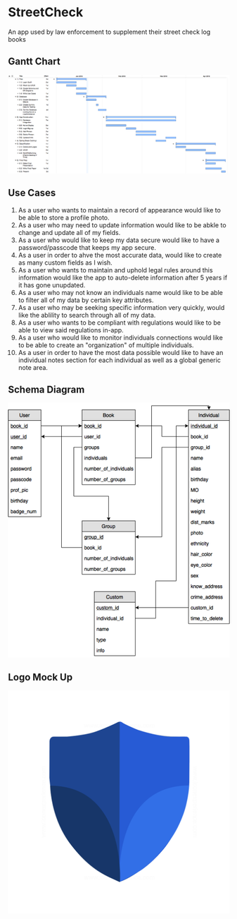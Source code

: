 # StreetCheck
An app used by law enforcement to supplement their street check log books

## Gantt Chart
![alt text](readmeImages/streetCheckGantt.png)

## Use Cases
1. As a user who wants to maintain a record of appearance would like to be able to store a profile photo.
2. As a user who may need to update information would like to be abkle to change and update all of my fields.
3. As a user who would like to keep my data secure would like to have a password/passcode that keeps my app secure.
4. As a user in order to ahve the most accurate data, would like to create as many custom fields as I wish.
5. As a user who wants to maintain and uphold legal rules around this information would like the app to auto-delete information after 5 years if it has gone unupdated.
6. As a user who may not know an individuals name would like to be able to filter all of my data by certain key attributes.
7. As a user who may be seeking specific information very quickly, would like the ablility to search through all of my data.
8. As a user who wants to be compliant with regulations would like to be able to view said regulations in-app.
9. As a user who would like to monitor individuals connections would like to be able to create an "organization" of multiple individuals.
10. As a user in order to have the most data possible would like to have an individual notes section for each individual as well as a global generic note area.

## Schema Diagram
![alt text](readmeImages/StreetCheck_Schema.png)

## Logo Mock Up
![alt text](readmeImages/shieldUIMockUp.png)

